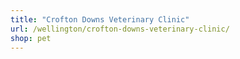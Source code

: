 ```yaml
---
title: "Crofton Downs Veterinary Clinic"
url: /wellington/crofton-downs-veterinary-clinic/
shop: pet
---
```

